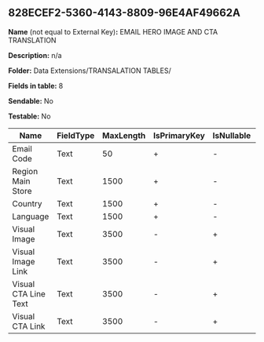 ## 828ECEF2-5360-4143-8809-96E4AF49662A

**Name** (not equal to External Key)**:** EMAIL HERO IMAGE AND CTA TRANSLATION

**Description:** n/a

**Folder:** Data Extensions/TRANSALATION TABLES/

**Fields in table:** 8

**Sendable:** No

**Testable:** No

| Name | FieldType | MaxLength | IsPrimaryKey | IsNullable | DefaultValue |
| --- | --- | --- | --- | --- | --- |
| Email Code | Text | 50 | + | - |  |
| Region Main Store | Text | 1500 | + | - |  |
| Country | Text | 1500 | + | - |  |
| Language | Text | 1500 | + | - |  |
| Visual Image | Text | 3500 | - | + |  |
| Visual Image Link | Text | 3500 | - | + |  |
| Visual CTA Line Text | Text | 3500 | - | + |  |
| Visual CTA Link | Text | 3500 | - | + |  |
